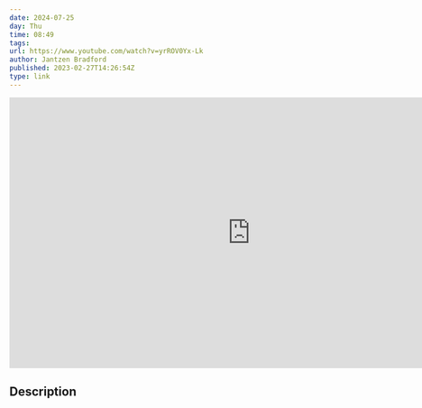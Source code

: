 ```yaml
---
date: 2024-07-25
day: Thu
time: 08:49
tags:
url: https://www.youtube.com/watch?v=yrROV0Yx-Lk
author: Jantzen Bradford
published: 2023-02-27T14:26:54Z
type: link
---
```


<iframe width="854" height="480" src="https://www.youtube.com/embed/yrROV0Yx-Lk" frameborder="0" allowfullscreen></iframe>

## Description
